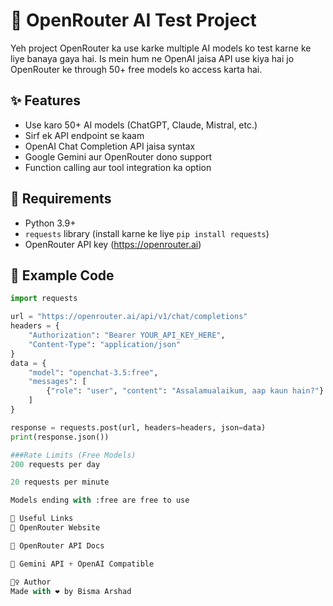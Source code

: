 # 🤖 OpenRouter AI Test Project

Yeh project OpenRouter ka use karke multiple AI models ko test karne ke liye banaya gaya hai. Is mein hum ne OpenAI jaisa API use kiya hai jo OpenRouter ke through 50+ free models ko access karta hai.

## ✨ Features

- Use karo 50+ AI models (ChatGPT, Claude, Mistral, etc.)
- Sirf ek API endpoint se kaam
- OpenAI Chat Completion API jaisa syntax
- Google Gemini aur OpenRouter dono support
- Function calling aur tool integration ka option

## 🔑 Requirements

- Python 3.9+
- `requests` library (install karne ke liye `pip install requests`)
- OpenRouter API key (https://openrouter.ai)

## 🧪 Example Code

```python
import requests

url = "https://openrouter.ai/api/v1/chat/completions"
headers = {
    "Authorization": "Bearer YOUR_API_KEY_HERE",
    "Content-Type": "application/json"
}
data = {
    "model": "openchat-3.5:free",
    "messages": [
        {"role": "user", "content": "Assalamualaikum, aap kaun hain?"}
    ]
}

response = requests.post(url, headers=headers, json=data)
print(response.json())

###Rate Limits (Free Models)
200 requests per day

20 requests per minute

Models ending with :free are free to use

📘 Useful Links
🔗 OpenRouter Website

🔗 OpenRouter API Docs

🔗 Gemini API + OpenAI Compatible

🙋‍♀️ Author
Made with ❤️ by Bisma Arshad

